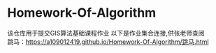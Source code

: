 # Homework-Of-Algorithm
该仓库用于提交GIS算法基础课程作业
以下是作业集合连接,供张老师查阅  
跳马：https://a109012419.github.io/Homework-Of-Algorithm/跳马.html  
